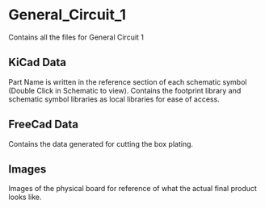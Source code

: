 # General_Circuit_1
Contains all the files for General Circuit 1

## KiCad Data
Part Name is written in the reference section of each schematic symbol (Double Click in Schematic to view). Contains the footprint library and schematic symbol libraries as local libraries for ease of access.


## FreeCad Data
Contains the data generated for cutting the box plating.

## Images
Images of the physical board for reference of what the actual final product looks like.
